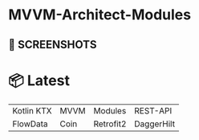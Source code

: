 # MVVM-Architect-Modules


## 📸 SCREENSHOTS


# 📦 Latest
|||||
|:-------------------|:------------------------|:------------------------|:------------------------|
|Kotlin KTX|MVVM|Modules|REST-API
|FlowData|Coin|Retrofit2|DaggerHilt|
